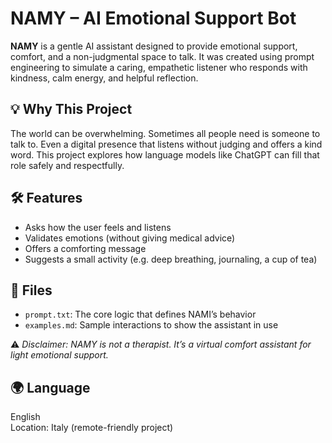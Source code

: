 # NAMY – AI Emotional Support Bot

**NAMY** is a gentle AI assistant designed to provide emotional support, comfort, and a non-judgmental space to talk. It was created using prompt engineering to simulate a caring, empathetic listener who responds with kindness, calm energy, and helpful reflection.

## 💡 Why This Project
The world can be overwhelming. Sometimes all people need is someone to talk to. Even a digital presence that listens without judging and offers a kind word. This project explores how language models like ChatGPT can fill that role safely and respectfully.

## 🛠️ Features
- Asks how the user feels and listens
- Validates emotions (without giving medical advice)
- Offers a comforting message
- Suggests a small activity (e.g. deep breathing, journaling, a cup of tea)

## 📄 Files
- `prompt.txt`: The core logic that defines NAMI’s behavior
- `examples.md`: Sample interactions to show the assistant in use

⚠️ *Disclaimer: NAMY is not a therapist. It’s a virtual comfort assistant for light emotional support.*

## 🌍 Language
English  
Location: Italy (remote-friendly project)

